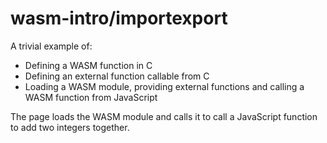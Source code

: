 # wasm-intro/importexport

A trivial example of:

- Defining a WASM function in C
- Defining an external function callable from C
- Loading a WASM module, providing external functions and calling a WASM function from JavaScript

The page loads the WASM module and calls it to call a JavaScript function to add two integers together.
